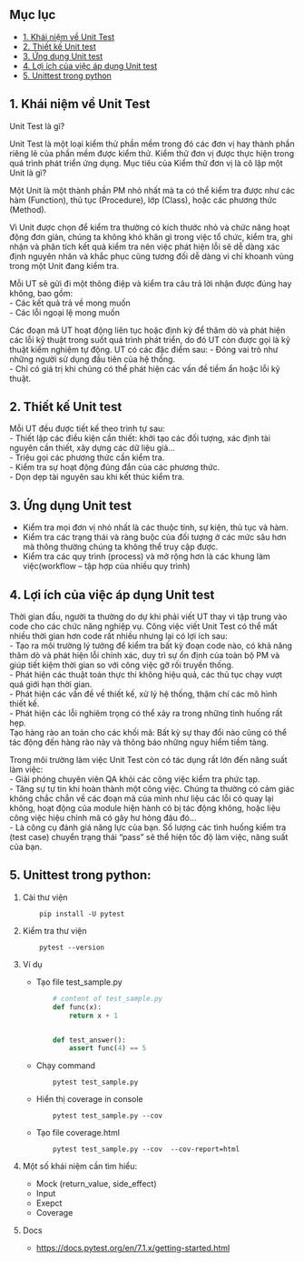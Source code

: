 ## Mục lục
* [1. Khái niệm về Unit Test](#1-khái-niệm-về-unit-test)
* [2. Thiết kế Unit test](#2-thiết-kế-unit-test)  
* [3. Ứng dụng Unit test](#3-ứng-dụng-unit-test)  
* [4. Lợi ích của việc áp dụng Unit test](#4-lợi-ích-của-việc-áp-dụng-unit-test)
* [5. Unittest trong python](#5-unittest-trong-python)


## 1. Khái niệm về Unit Test 
Unit Test là gì?

Unit Test là một loại kiểm thử phần mềm trong đó các đơn vị hay thành phần riêng lẻ của phần mềm được kiểm thử. Kiểm thử đơn vị được thực hiện trong quá trình phát triển ứng dụng. Mục tiêu của Kiểm thử đơn vị là cô lập một Unit là gì?

Một Unit là một thành phần PM nhỏ nhất mà ta có thể kiểm tra được như các hàm (Function), thủ tục (Procedure), lớp (Class), hoặc các phương thức (Method).

Vì Unit được chọn để kiểm tra thường có kích thước nhỏ và chức năng hoạt động đơn giản, chúng ta không khó khăn gì trong việc tổ chức, kiểm tra, ghi nhận và phân tích kết quả kiểm tra nên việc phát hiện lỗi sẽ dễ dàng xác định nguyên nhân và khắc phục cũng tương đối dễ dàng vì chỉ khoanh vùng trong một Unit đang kiểm tra.

Mỗi UT sẽ gửi đi một thông điệp và kiểm tra câu trả lời nhận được đúng hay không, bao gồm:<br/>
    - Các kết quả trả về mong muốn<br/>
    - Các lỗi ngoại lệ mong muốn<br/>

Các đoạn mã UT hoạt động liên tục hoặc định kỳ để thăm dò và phát hiện các lỗi kỹ thuật trong suốt quá trình phát triển, do đó UT còn được gọi là kỹ thuật kiểm nghiệm tự động. UT có các đặc điểm sau:
    - Đóng vai trò như những người sử dụng đầu tiên của hệ thống. <br/>
    - Chỉ có giá trị khi chúng có thể phát hiện các vấn đề tiềm ẩn hoặc lỗi kỹ thuật. <br/>


## 2. Thiết kế Unit test

Mỗi UT đều được tiết kế theo trình tự sau: <br/>
    - Thiết lập các điều kiện cần thiết: khởi tạo các đối tượng, xác định tài nguyên cần thiết, xây dựng các dữ liệu giả…  <br/>
    - Triệu gọi các phương thức cần kiểm tra. <br/>
    - Kiểm tra sự hoạt động đúng đắn của các phương thức. <br/>
    - Dọn dẹp tài nguyên sau khi kết thúc kiểm tra. <br/>

## 3. Ứng dụng Unit test
   - Kiểm tra mọi đơn vị nhỏ nhất là các thuộc tính, sự kiện, thủ tục và hàm.  <br/>
   - Kiểm tra các trạng thái và ràng buộc của đối tượng ở các mức sâu hơn mà thông thường chúng ta không thể truy cập được. <br/>
   - Kiểm tra các quy trình (process) và mở rộng hơn là các khung làm việc(workflow – tập hợp của nhiều quy trình) <br/>

## 4. Lợi ích của việc áp dụng Unit test
Thời gian đầu, người ta thường do dự khi phải viết UT thay vì tập trung vào code cho các chức năng nghiệp vụ. Công việc viết Unit Test có thể mất nhiều thời gian hơn code rất nhiều nhưng lại có lợi ích sau: <br/>
    - Tạo ra môi trường lý tưởng để kiểm tra bất kỳ đoạn code nào, có khả năng thăm dò và phát hiện lỗi chính xác, duy trì sự ổn định của toàn bộ PM và giúp tiết kiệm thời gian so với công việc gỡ rối truyền thống.  <br/>
    - Phát hiện các thuật toán thực thi không hiệu quả, các thủ tục chạy vượt quá giới hạn thời gian. <br/>
    - Phát hiện các vấn đề về thiết kế, xử lý hệ thống, thậm chí các mô hình thiết kế. <br/>
    - Phát hiện các lỗi nghiêm trọng có thể xảy ra trong những tình huống rất hẹp. <br/>
    Tạo hàng rào an toàn cho các khối mã: Bất kỳ sự thay đổi nào cũng có thể tác động đến hàng rào này và thông báo những nguy hiểm tiềm tàng. <br/>

Trong môi trường làm việc Unit Test còn có tác dụng rất lớn đến năng suất làm việc: <br/>
    - Giải phóng chuyên viên QA khỏi các công việc kiểm tra phức tạp. <br/>
    - Tăng sự tự tin khi hoàn thành một công việc. Chúng ta thường có cảm giác không chắc chắn về các đoạn mã của mình như liệu các lỗi có quay lại không, hoạt động của module hiện hành có bị tác động không, hoặc liệu công việc hiệu chỉnh mã có gây hư hỏng đâu đó…  <br/>
    - Là công cụ đánh giá năng lực của bạn. Số lượng các tình huống kiểm tra (test case) chuyển trạng thái “pass” sẽ thể hiện tốc độ làm việc, năng suất của bạn.  <br/>

## 5. Unittest trong python:
1. Cài thư viện
    ```
        pip install -U pytest
    ```
2. Kiểm tra thư viện
    ```
        pytest --version
    ```
3. Ví dụ
    * Tạo file test_sample.py 
        ```py
            # content of test_sample.py
            def func(x):
                return x + 1


            def test_answer():
                assert func(4) == 5
        ```
    * Chạy command
        ```
            pytest test_sample.py 
        ```
    * Hiển thị coverage in console
        ```
            pytest test_sample.py --cov  
        ```
    * Tạo file coverage.html
        ```
            pytest test_sample.py --cov  --cov-report=html
        ``` 
4. Một số khái niệm cần tìm hiểu:
    * Mock (return_value, side_effect)
    * Input
    * Exepct
    * Coverage

5. Docs
    - https://docs.pytest.org/en/7.1.x/getting-started.html
